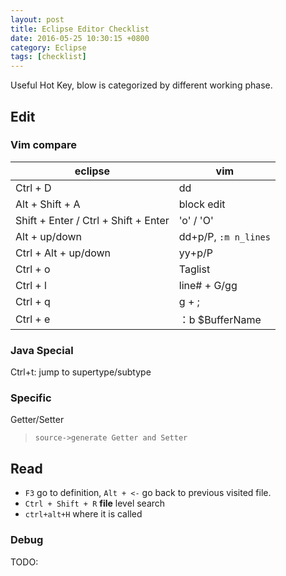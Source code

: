 ```yaml
---
layout: post
title: Eclipse Editor Checklist
date: 2016-05-25 10:30:15 +0800
category: Eclipse
tags: [checklist]
---
```


Useful Hot Key, blow is categorized by different working phase.

## Edit

### Vim compare

| eclipse | vim |
| ------- | --- |
| Ctrl + D | dd |
| Alt + Shift + A | block edit |
| Shift + Enter / Ctrl + Shift + Enter | 'o' / 'O' |
| Alt + up/down | dd+p/P, `:m n_lines` |
| Ctrl + Alt + up/down | yy+p/P |
| Ctrl + o | Taglist |
| Ctrl + l | line# + G/gg |
| Ctrl + q | g + ; |
| Ctrl + e | ：b $BufferName |

### Java Special

Ctrl+t: jump to supertype/subtype

### Specific

Getter/Setter  

> `source->generate Getter and Setter`

## Read

* `F3` go to definition, `Alt + <-` go back to previous visited file.
* `Ctrl + Shift + R` **file** level search
* `ctrl+alt+H` where it is called

### Debug

TODO:
